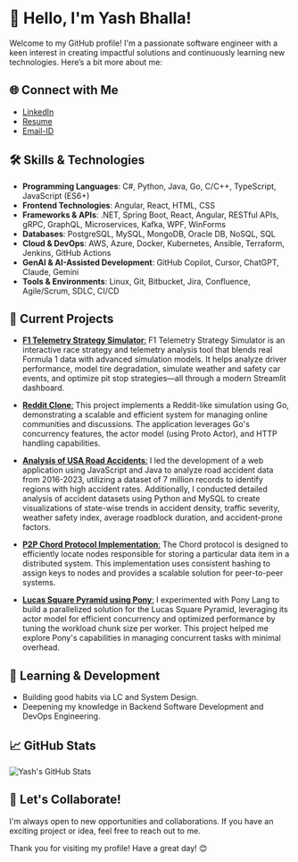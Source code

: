 # 👋 Hello, I'm Yash Bhalla! 

Welcome to my GitHub profile! I'm a passionate software engineer with a keen interest in creating impactful solutions and continuously learning new technologies. Here’s a bit more about me:

## 🌐 Connect with Me

- [LinkedIn](https://www.linkedin.com/in/yashbhalla99)
- [Resume](https://drive.google.com/file/d/1YxDkW2DqyyJ04Jyz_XfooOUfNgagXp8r/view?usp=share_link)
- [Email-ID](mailto:bhallayash@outlook.com)

## 🛠️ Skills & Technologies

- **Programming Languages**: C#, Python, Java, Go, C/C++, TypeScript, JavaScript (ES6+)
- **Frontend Technologies**: Angular, React, HTML, CSS
- **Frameworks & APIs**: .NET, Spring Boot, React, Angular, RESTful APIs, gRPC, GraphQL, Microservices, Kafka, WPF, WinForms
- **Databases**: PostgreSQL, MySQL, MongoDB, Oracle DB, NoSQL, SQL
- **Cloud & DevOps**: AWS, Azure, Docker, Kubernetes, Ansible, Terraform, Jenkins, GitHub Actions
- **GenAI & AI-Assisted Development**: GitHub Copilot, Cursor, ChatGPT, Claude, Gemini
- **Tools & Environments**: Linux, Git, Bitbucket, Jira, Confluence, Agile/Scrum, SDLC, CI/CD

## 🔭 Current Projects

- [**F1 Telemetry Strategy Simulator**:](https://github.com/yashbhalla/F1-Telemetry-Strategy-Simulator/) F1 Telemetry Strategy Simulator is an interactive race strategy and telemetry analysis tool that blends real Formula 1 data with advanced simulation models. It helps analyze driver performance, model tire degradation, simulate weather and safety car events, and optimize pit stop strategies—all through a modern Streamlit dashboard.

- [**Reddit Clone**:](https://github.com/yashbhalla/RedditClone_Go) This project implements a Reddit-like simulation using Go, demonstrating a scalable and efficient system for managing online communities and discussions. The application leverages Go's concurrency features, the actor model (using Proto Actor), and HTTP handling capabilities.

- [**Analysis of USA Road Accidents**:](https://github.com/yashbhalla/Analysis-of-USA-Road-Accidents) I led the development of a web application using JavaScript and Java to analyze road accident data from 2016-2023, utilizing a dataset of 7 million records to identify regions with high accident rates. Additionally, I conducted detailed analysis of accident datasets using Python and MySQL to create visualizations of state-wise trends in accident density, traffic severity, weather safety index, average roadblock duration, and accident-prone factors.

- [**P2P Chord Protocol Implementation**:](https://github.com/yashbhalla/P2P) The Chord protocol is designed to efficiently locate nodes responsible for storing a particular data item in a distributed system. This implementation uses consistent hashing to assign keys to nodes and provides a scalable solution for peer-to-peer systems.

- [**Lucas Square Pyramid using Pony**:](https://github.com/yashbhalla/LucasSquarePyramid) I experimented with Pony Lang to build a parallelized solution for the Lucas Square Pyramid, leveraging its actor model for efficient concurrency and optimized performance by tuning the workload chunk size per worker.  This project helped me explore Pony's capabilities in managing concurrent tasks with minimal overhead.

## 🌱 Learning & Development

- Building good habits via LC and System Design.
- Deepening my knowledge in Backend Software Development and DevOps Engineering.

## 📈 GitHub Stats

![Yash's GitHub Stats](https://github-readme-stats.vercel.app/api?username=yashbhalla&show_icons=true&theme=radical)

## 🤝 Let's Collaborate!

I'm always open to new opportunities and collaborations. If you have an exciting project or idea, feel free to reach out to me.

Thank you for visiting my profile! Have a great day! 😊
